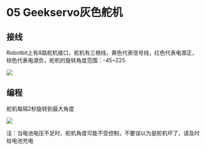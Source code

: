 # 05 Geekservo灰色舵机

## 接线

Robotbit上有8路舵机接口，舵机有三根线，黄色代表信号线，红色代表电源正，棕色代表电源负，舵机的旋转角度范围：-45~225

![](https://s2.ax1x.com/2019/09/02/n9xDyV.jpg)

## 编程

舵机每隔2秒旋转到最大角度

![](https://s2.ax1x.com/2019/09/02/n9xrLT.jpg)

注：当电池电压不足时，舵机角度可能不受控制，不要误以为是舵机坏了，请及时给电池充电

